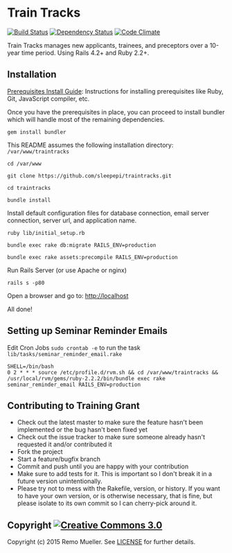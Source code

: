 # Train Tracks

[![Build Status](https://travis-ci.org/sleepepi/traintracks.svg?branch=master)](https://travis-ci.org/sleepepi/traintracks)
[![Dependency Status](https://gemnasium.com/sleepepi/traintracks.svg)](https://gemnasium.com/sleepepi/traintracks)
[![Code Climate](https://codeclimate.com/github/sleepepi/traintracks/badges/gpa.svg)](https://codeclimate.com/github/sleepepi/traintracks)

Train Tracks manages new applicants, trainees, and preceptors over a 10-year time period. Using Rails 4.2+ and Ruby 2.2+.

## Installation

[Prerequisites Install Guide](https://github.com/remomueller/documentation): Instructions for installing prerequisites like Ruby, Git, JavaScript compiler, etc.

Once you have the prerequisites in place, you can proceed to install bundler which will handle most of the remaining dependencies.

```
gem install bundler
```

This README assumes the following installation directory: `/var/www/traintracks`

```
cd /var/www

git clone https://github.com/sleepepi/traintracks.git

cd traintracks

bundle install
```

Install default configuration files for database connection, email server connection, server url, and application name.

```
ruby lib/initial_setup.rb

bundle exec rake db:migrate RAILS_ENV=production

bundle exec rake assets:precompile RAILS_ENV=production
```

Run Rails Server (or use Apache or nginx)

```
rails s -p80
```

Open a browser and go to: [http://localhost](http://localhost)

All done!

## Setting up Seminar Reminder Emails

Edit Cron Jobs `sudo crontab -e` to run the task `lib/tasks/seminar_reminder_email.rake`

```
SHELL=/bin/bash
0 2 * * * source /etc/profile.d/rvm.sh && cd /var/www/traintracks && /usr/local/rvm/gems/ruby-2.2.2/bin/bundle exec rake seminar_reminder_email RAILS_ENV=production
```

## Contributing to Training Grant

- Check out the latest master to make sure the feature hasn't been implemented or the bug hasn't been fixed yet
- Check out the issue tracker to make sure someone already hasn't requested it and/or contributed it
- Fork the project
- Start a feature/bugfix branch
- Commit and push until you are happy with your contribution
- Make sure to add tests for it. This is important so I don't break it in a future version unintentionally.
- Please try not to mess with the Rakefile, version, or history. If you want to have your own version, or is otherwise necessary, that is fine, but please isolate to its own commit so I can cherry-pick around it.

## Copyright [![Creative Commons 3.0](http://i.creativecommons.org/l/by-nc-sa/3.0/80x15.png)](http://creativecommons.org/licenses/by-nc-sa/3.0)

Copyright (c) 2015 Remo Mueller. See [LICENSE](https://github.com/sleepepi/traintracks/blob/master/LICENSE) for further details.
